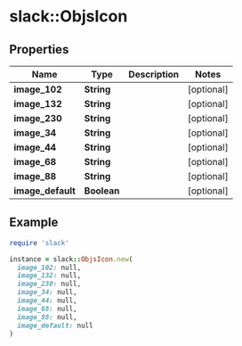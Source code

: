 # slack::ObjsIcon

## Properties

| Name | Type | Description | Notes |
| ---- | ---- | ----------- | ----- |
| **image_102** | **String** |  | [optional] |
| **image_132** | **String** |  | [optional] |
| **image_230** | **String** |  | [optional] |
| **image_34** | **String** |  | [optional] |
| **image_44** | **String** |  | [optional] |
| **image_68** | **String** |  | [optional] |
| **image_88** | **String** |  | [optional] |
| **image_default** | **Boolean** |  | [optional] |

## Example

```ruby
require 'slack'

instance = slack::ObjsIcon.new(
  image_102: null,
  image_132: null,
  image_230: null,
  image_34: null,
  image_44: null,
  image_68: null,
  image_88: null,
  image_default: null
)
```

